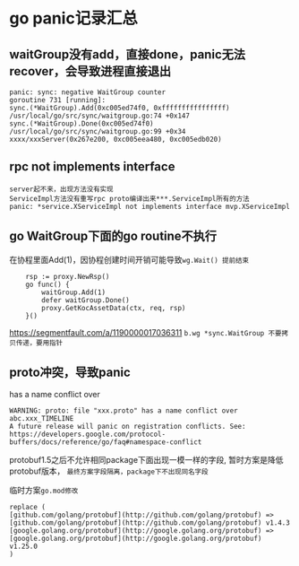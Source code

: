 # go panic记录汇总
## waitGroup没有add，直接done，panic无法recover，会导致进程直接退出
```
panic: sync: negative WaitGroup counter
goroutine 731 [running]:
sync.(*WaitGroup).Add(0xc005ed74f0, 0xffffffffffffffff)
/usr/local/go/src/sync/waitgroup.go:74 +0x147
sync.(*WaitGroup).Done(0xc005ed74f0)
/usr/local/go/src/sync/waitgroup.go:99 +0x34
xxxx/xxxServer(0x267e200, 0xc005eea480, 0xc005edb020)
```

## rpc not implements interface 
```
server起不来，出现方法没有实现
ServiceImpl方法没有重写rpc proto编译出来***.ServiceImpl所有的方法
panic: *service.XServiceImpl not implements interface mvp.XServiceImpl
```

## go WaitGroup下面的go routine不执行
在协程里面Add(1)，因协程创建时间开销可能导致`wg.Wait() 提前结束`
```
	rsp := proxy.NewRsp()
	go func() {
		waitGroup.Add(1)
		defer waitGroup.Done()
		proxy.GetKocAssetData(ctx, req, rsp)
	}()
```
https://segmentfault.com/a/1190000017036311 
`b.wg *sync.WaitGroup 不要拷贝传递，要用指针`

## proto冲突，导致panic
has a name conflict over
```
WARNING: proto: file "xxx.proto" has a name conflict over abc.xxx_TIMELINE
A future release will panic on registration conflicts. See:
https://developers.google.com/protocol-buffers/docs/reference/go/faq#namespace-conflict
```
protobuf1.5之后不允许相同package下面出现一模一样的字段,
暂时方案是降低protobuf版本，
``最终方案字段隔离，package下不出现同名字段``

临时方案`go.mod修改`
```
replace (
[github.com/golang/protobuf](http://github.com/golang/protobuf) => [github.com/golang/protobuf](http://github.com/golang/protobuf) v1.4.3
[google.golang.org/protobuf](http://google.golang.org/protobuf) => [google.golang.org/protobuf](http://google.golang.org/protobuf) v1.25.0
)
```